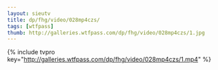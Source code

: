 ```yaml
--- 
layout: sieutv
title: dp/fhg/video/028mp4czs/
tags: [wtfpass]
thumb: http://galleries.wtfpass.com/dp/fhg/video/028mp4czs/1.jpg
---
```

{% include tvpro key="http://galleries.wtfpass.com/dp/fhg/video/028mp4czs/1.mp4" %} 
